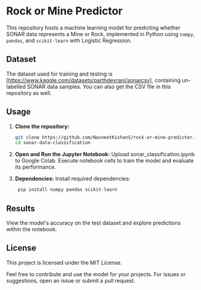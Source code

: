 # Rock or Mine Predictor
This repository hosts a machine learning model for predicting whether SONAR data represents a Mine or Rock, implemented in Python using `numpy`, `pandas`, and `scikit-learn` with Logistic Regression.

## Dataset

The dataset used for training and testing is [https://www.kaggle.com/datasets/parthdevrani/sonarcsv], containing un-labelled SONAR data samples.
You can also get the CSV file in this repository as well.

## Usage

1. **Clone the repository:**

   ```bash
   git clone https://github.com/NavneetKishanS/rock-or-mine-predicter.git
   cd sonar-data-classification
2. **Open and Run the Jupyter Notebook:**
  Upload sonar_classification.ipynb to Google Colab.
Execute notebook cells to train the model and evaluate its performance.
3. **Dependencies:**
Install required dependencies:

   ```bash
    pip install numpy pandas scikit-learn

## Results
View the model's accuracy on the test dataset and explore predictions within the notebook.

## License
This project is licensed under the MIT License.

Feel free to contribute and use the model for your projects. For issues or suggestions, open an issue or submit a pull request.
